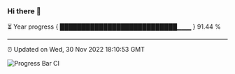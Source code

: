 ### Hi there 👋

⏳ Year progress { ███████████████████████████▁▁▁ } 91.44 %

---

⏰ Updated on Wed, 30 Nov 2022 18:10:53 GMT

![Progress Bar CI](https://github.com/Shyam-Makwana/GitHub-Actions-Demo/workflows/Progress%20Bar%20CI/badge.svg)
